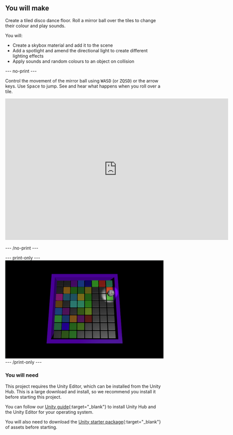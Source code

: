 ## You will make

Create a tiled disco dance floor. Roll a mirror ball over the tiles to change their colour and play sounds.

You will:

+ Create a skybox material and add it to the scene
+ Add a spotlight and amend the directional light to create different lighting effects
+ Apply sounds and random colours to an object on collision

--- no-print ---

Control the movement of the mirror ball using <kbd>WASD</kbd> (or <kbd>ZQSD</kbd>) or the arrow keys. Use <kbd>Space</kbd> to jump. See and hear what happens when you roll over a tile.  

<iframe allowtransparency="true" width="710" height="450" src="https://to.be.added.html" frameborder="0"></iframe>

--- /no-print ---

--- print-only ---
![Complete project](images/showcase_static.png)
--- /print-only ---

### You will need

This project requires the Unity Editor, which can be installed from the Unity Hub. This is a large download and install, so we recommend you install it before starting this project.

You can follow our [Unity guide](https://projects.raspberrypi.org/en/projects/unity-guide){:target="_blank"} to install Unity Hub and the Unity Editor for your operating system.

You will also need to download the [Unity starter package](https://rpf.io/p/en/rainbow-run-go){:target="_blank"} of assets before starting.


